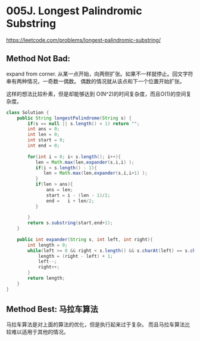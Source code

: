 # 005J. Longest Palindromic Substring
https://leetcode.com/problems/longest-palindromic-substring/

## Method Not Bad: 
expand from corner.
从某一点开始，向两侧扩张。如果不一样就停止。回文字符串有两种情况，一奇数一偶数。
偶数的情况就从该点和下一个位置开始扩张。

这样的想法比较朴素，但是却能够达到 O(N^2)的时间复杂度，而且O(1)的空间复杂度。

```java
class Solution {
    public String longestPalindrome(String s) {
        if(s == null || s.length() < 1) return "";
        int ans = 0;
        int len = 0;
        int start = 0;
        int end = 0;
        
        for(int i = 0; i< s.length(); i++){
           len = Math.max(len,expander(s,i,i) );
           if(i < s.length() - 1){
              len = Math.max(len,expander(s,i,i+1) );  
           }
           if(len > ans){
               ans = len;
               start = i - (len - 1)/2;
               end =   i + len/2;
           }
            
        }
        return s.substring(start,end+1);
    }
    
    public int expander(String s, int left, int right){
        int length = 0;
        while(left >= 0 && right < s.length() && s.charAt(left) == s.charAt(right)){
            length = (right - left) + 1;
            left--;
            right++;
        }
        return length;
    }
}
```


## Method Best: 马拉车算法

马拉车算法是对上面的算法的优化，但是执行起来过于复杂。
而且马拉车算法比较难以适用于其他的情况。
